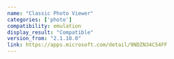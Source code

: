 ```yaml
---
name: "Classic Photo Viewer"
categories: ['photo']
compatibility: emulation
display_result: "Compatible"
version_from: "2.1.18.0"
link: https://apps.microsoft.com/detail/9NDZN34C54FF
---
```

